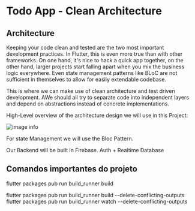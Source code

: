 # Todo App - Clean Architecture

## Architecture

Keeping your code clean and tested are the two most important development practices. In Flutter, this is even more true than with other frameworks. On one hand, it's nice to hack a quick app together, on the other hand, larger projects start falling apart when you mix the business logic everywhere. Even state management patterns like BLoC are not sufficient in themselves to allow for easily extendable codebase.

This is where we can make use of clean architecture and test driven development. AWe should all try to separate code into independent layers and depend on abstractions instead of concrete implementations.

High-Level overview of the architecture design we will use in this Project:


![image info](images/Architecture.png)



For state Management we will use the Bloc Pattern.

Our Backend will be built in Firebase. Auth + Realtime Database

## Comandos importantes do projeto

flutter packages pub run build_runner build 

flutter packages pub run build_runner build --delete-conflicting-outputs
flutter packages pub run build_runner watch --delete-conflicting-outputs